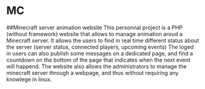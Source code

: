 # MC
##Minecraft server animation website
This personnal project is a PHP (without framework) website that allows to manage animation aroud a Minecraft server.
It allows the users to find in real time different status about the server (server status, connected players, upcoming events)
The loged in users can also publish some messages on a dedicated page, and find a countdown on the bottom of the page that indicates when the next event will happend.
The website also allows the administrators to manage the minecraft server through a webpage, and thus without requiring any knowlege in linux.
